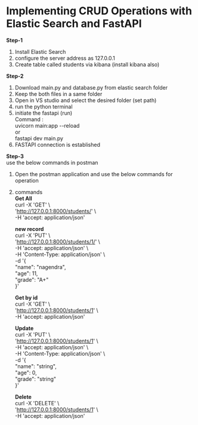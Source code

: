 # Implementing CRUD Operations with Elastic Search and FastAPI

**Step-1**
1. Install Elastic Search
2. configure the server address as 127.0.0.1
3. Create table called students via kibana (install kibana also)

**Step-2**
1. Download main.py and database.py from elastic search folder
2. Keep the both files in a same folder
3. Open in VS studio and select the desired folder (set path)
4. run the python terminal
5. initiate the fastapi (run)  
   Command :  
   uvicorn main:app --reload  
   or  
   fastapi dev main.py
6. FASTAPI connection is established

**Step-3**  
use the below commands in postman  
1. Open the postman application and use the below commands for operation
2. commands   
   **Get All**  
    curl -X 'GET' \  
      'http://127.0.0.1:8000/students/' \    
      -H 'accept: application/json'  
    
    **new record**  
    curl -X 'PUT' \  
      'http://127.0.0.1:8000/students/1/' \  
      -H 'accept: application/json' \  
      -H 'Content-Type: application/json' \  
      -d '{  
      "name": "nagendra",  
      "age": 11,  
      "grade": "A+"  
    }'
   
    **Get by id**  
    curl -X 'GET' \  
      'http://127.0.0.1:8000/students/1' \  
      -H 'accept: application/json'  
       
    **Update**  
       curl -X 'PUT' \  
      'http://127.0.0.1:8000/students/1' \    
      -H 'accept: application/json' \  
      -H 'Content-Type: application/json' \  
      -d '{  
      "name": "string",    
      "age": 0,   
      "grade": "string"  
    }'  
    
    **Delete**  
    curl -X 'DELETE' \  
      'http://127.0.0.1:8000/students/1' \  
      -H 'accept: application/json'  

